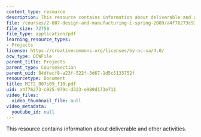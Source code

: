```yaml
---
content_type: resource
description: This resource contains information about deliverable and other activities.
file: /courses/2-007-design-and-manufacturing-i-spring-2009/a4f76273c925979cd323e989d173e711_MIT2_007s09_f10.pdf
file_size: 72758
file_type: application/pdf
learning_resource_types:
- Projects
license: https://creativecommons.org/licenses/by-nc-sa/4.0/
ocw_type: OCWFile
parent_title: Projects
parent_type: CourseSection
parent_uid: 84dfecf8-a23f-522f-3d67-1d5c5133752f
resourcetype: Document
title: MIT2_007s09_f10.pdf
uid: a4f76273-c925-979c-d323-e989d173e711
video_files:
  video_thumbnail_file: null
video_metadata:
  youtube_id: null
---
```

This resource contains information about deliverable and other activities.